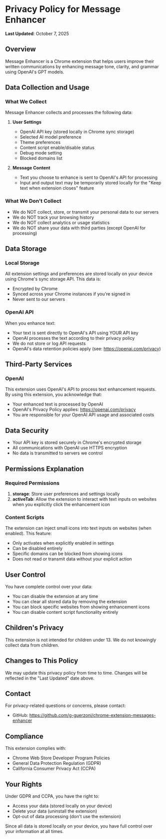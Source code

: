 # Privacy Policy for Message Enhancer

**Last Updated**: October 7, 2025

## Overview
Message Enhancer is a Chrome extension that helps users improve their written communications by enhancing message tone, clarity, and grammar using OpenAI's GPT models.

## Data Collection and Usage

### What We Collect
Message Enhancer collects and processes the following data:

1. **User Settings**
   - OpenAI API key (stored locally in Chrome sync storage)
   - Selected AI model preference
   - Theme preferences
   - Content script enable/disable status
   - Debug mode setting
   - Blocked domains list

2. **Message Content**
   - Text you choose to enhance is sent to OpenAI's API for processing
   - Input and output text may be temporarily stored locally for the "Keep text when extension closes" feature

### What We Don't Collect
- We do NOT collect, store, or transmit your personal data to our servers
- We do NOT track your browsing history
- We do NOT collect analytics or usage statistics
- We do NOT share your data with third parties (except OpenAI for processing)

## Data Storage

### Local Storage
All extension settings and preferences are stored locally on your device using Chrome's sync storage API. This data is:
- Encrypted by Chrome
- Synced across your Chrome instances if you're signed in
- Never sent to our servers

### OpenAI API
When you enhance text:
- Your text is sent directly to OpenAI's API using YOUR API key
- OpenAI processes the text according to their privacy policy
- We do not store or log API requests
- OpenAI's data retention policies apply (see: https://openai.com/privacy)

## Third-Party Services

### OpenAI
This extension uses OpenAI's API to process text enhancement requests. By using this extension, you acknowledge that:
- Your enhanced text is processed by OpenAI
- OpenAI's Privacy Policy applies: https://openai.com/privacy
- You are responsible for your OpenAI API usage and associated costs

## Data Security
- Your API key is stored securely in Chrome's encrypted storage
- All communications with OpenAI use HTTPS encryption
- No data is transmitted to servers we control

## Permissions Explanation

### Required Permissions
1. **storage**: Store user preferences and settings locally
2. **activeTab**: Allow the extension to interact with text inputs on websites when you explicitly click the enhancement icon

### Content Scripts
The extension can inject small icons into text inputs on websites (when enabled). This feature:
- Only activates when explicitly enabled in settings
- Can be disabled entirely
- Specific domains can be blocked from showing icons
- Does not read or transmit data without your explicit action

## User Control
You have complete control over your data:
- You can disable the extension at any time
- You can clear all stored data by removing the extension
- You can block specific websites from showing enhancement icons
- You can disable content script functionality entirely

## Children's Privacy
This extension is not intended for children under 13. We do not knowingly collect data from children.

## Changes to This Policy
We may update this privacy policy from time to time. Changes will be reflected in the "Last Updated" date above.

## Contact
For privacy-related questions or concerns, please contact:
- GitHub: https://github.com/g-guerzoni/chrome-extension-messages-enhancer

## Compliance
This extension complies with:
- Chrome Web Store Developer Program Policies
- General Data Protection Regulation (GDPR)
- California Consumer Privacy Act (CCPA)

## Your Rights
Under GDPR and CCPA, you have the right to:
- Access your data (stored locally on your device)
- Delete your data (uninstall the extension)
- Opt-out of data processing (don't use the extension)

Since all data is stored locally on your device, you have full control over your information at all times.

